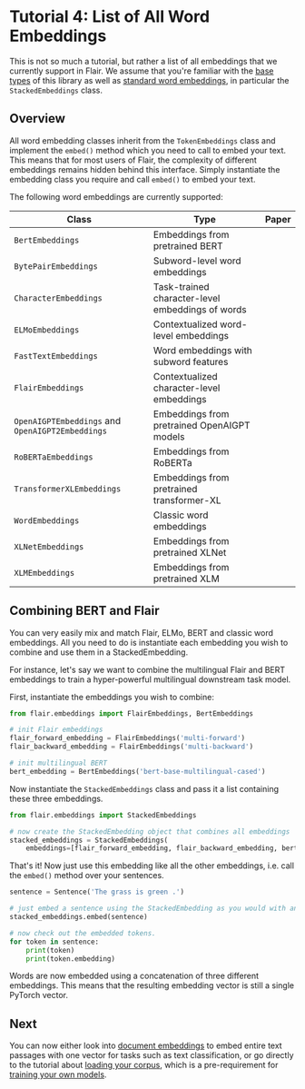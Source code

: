 # Tutorial 4: List of All Word Embeddings

This is not so much a tutorial, but rather a list of all embeddings that we currently support in Flair. We assume that you're familiar with the [base types](/resources/docs/TUTORIAL_1_BASICS.md) of this library as well as [standard word embeddings](/resources/docs/TUTORIAL_3_WORD_EMBEDDING.md), in particular the `StackedEmbeddings` class.

## Overview 

All word embedding classes inherit from the `TokenEmbeddings` class and implement the `embed()` method which you need to
call to embed your text. This means that for most users of Flair, the complexity of different embeddings remains
hidden behind this interface. Simply instantiate the embedding class you require and call `embed()` to embed your text.

The following word embeddings are currently supported: 

| Class | Type | Paper | 
| ------------- | -------------  | -------------  | 
| `BertEmbeddings` | Embeddings from pretrained BERT | |  
| `BytePairEmbeddings` | Subword-level word embeddings |  |
| `CharacterEmbeddings` | Task-trained character-level embeddings of words |  |
| `ELMoEmbeddings` | Contextualized word-level embeddings |   |
| `FastTextEmbeddings` | Word embeddings with subword features |   |
| `FlairEmbeddings` | Contextualized character-level embeddings |   |
| `OpenAIGPTEmbeddings` and `OpenAIGPT2Embeddings` | Embeddings from pretrained OpenAIGPT models | |  
| `RoBERTaEmbeddings` | Embeddings from RoBERTa | |  
| `TransformerXLEmbeddings` | Embeddings from pretrained transformer-XL | |  
| `WordEmbeddings` | Classic word embeddings |  |
| `XLNetEmbeddings` | Embeddings from pretrained XLNet | |  
| `XLMEmbeddings` | Embeddings from pretrained XLM | |  


## Combining BERT and Flair

You can very easily mix and match Flair, ELMo, BERT and classic word embeddings. All you need to do is instantiate each embedding you wish to combine and use them in a StackedEmbedding.

For instance, let's say we want to combine the multilingual Flair and BERT embeddings to train a hyper-powerful multilingual downstream task model.

First, instantiate the embeddings you wish to combine:

```python
from flair.embeddings import FlairEmbeddings, BertEmbeddings

# init Flair embeddings
flair_forward_embedding = FlairEmbeddings('multi-forward')
flair_backward_embedding = FlairEmbeddings('multi-backward')

# init multilingual BERT
bert_embedding = BertEmbeddings('bert-base-multilingual-cased')
```

Now instantiate the `StackedEmbeddings` class and pass it a list containing these three embeddings.

```python
from flair.embeddings import StackedEmbeddings

# now create the StackedEmbedding object that combines all embeddings
stacked_embeddings = StackedEmbeddings(
    embeddings=[flair_forward_embedding, flair_backward_embedding, bert_embedding])
```

That's it! Now just use this embedding like all the other embeddings, i.e. call the `embed()` method over your sentences.

```python
sentence = Sentence('The grass is green .')

# just embed a sentence using the StackedEmbedding as you would with any single embedding.
stacked_embeddings.embed(sentence)

# now check out the embedded tokens.
for token in sentence:
    print(token)
    print(token.embedding)
```

Words are now embedded using a concatenation of three different embeddings. This means that the resulting embedding
vector is still a single PyTorch vector.


## Next

You can now either look into [document embeddings](/resources/docs/TUTORIAL_5_DOCUMENT_EMBEDDINGS.md) to embed entire text
passages with one vector for tasks such as text classification, or go directly to the tutorial about
[loading your corpus](/resources/docs/TUTORIAL_6_CORPUS.md), which is a pre-requirement for
[training your own models](/resources/docs/TUTORIAL_7_TRAINING_A_MODEL.md).

